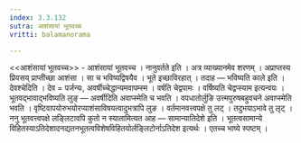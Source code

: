 ```yaml
---
index: 3.3.132
sutra: आशंसायां भूतवच्च
vritti: balamanorama

---
```

<<आशंसायां भूतवच्च>> - आशंसायां भूतवच्च । नानुवर्तते इति । अत्र व्याख्यानमेव शरणम् । अप्राप्तस्य प्रियसय् प्राप्तीच्छा आशंसा । सा च भविष्यद्विषयैव । भूते इच्छाविरहात् । तदाह —  भविष्यति काले इति । देवश्चेदिति । देव = पर्जन्यः, अवर्षीच्चेद्धान्यमवापम्स्म । वर्षति चेद्वपामः । वर्षिष्यति चेद्वप्स्याम इत्यन्वयः । भूतवद्भावाद्भविष्यति लुङ् —  अवर्षीदिति अवाप्स्मेति च भवति । वपधातोर्लुङि उत्त्मपुरुषबहुवचने अवाप्स्मेति भवति । वृष्टिवापयोरुभयोरप्याशंसाविषयत्वादुभत्रापि लुङ । वर्तमानवत्त्वपक्षे तु लट् । तदुभयाऽभावे तु लृट् । ननु भूतवत्त्वपक्षे लङ्लिटावपि कुतो न स्यातामित्यत आह —  सामान्यातिदेशे इति । भूतत्वसामान्ये विहितस्याऽतिदेशादनद्यतनभूतत्वविशेषविहितयोर्लङ्लिटोर्नाऽतिदेश इत्यर्थः । एतच्च भाष्ये स्पष्टम् । 